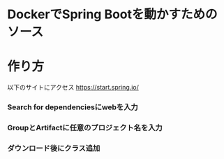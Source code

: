 # DockerでSpring Bootを動かすためのソース

# 作り方

以下のサイトにアクセス
https://start.spring.io/

### Search for dependenciesにwebを入力
### GroupとArtifactに任意のプロジェクト名を入力
### ダウンロード後にクラス追加


